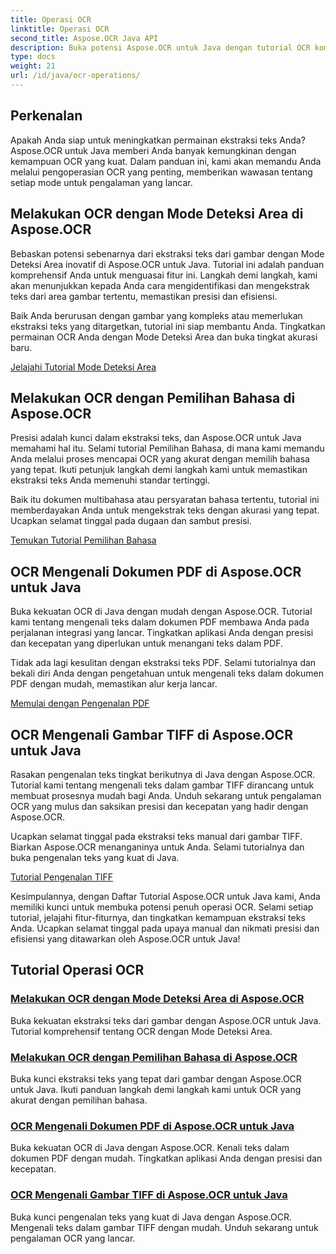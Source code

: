 ```yaml
---
title: Operasi OCR
linktitle: Operasi OCR
second_title: Aspose.OCR Java API
description: Buka potensi Aspose.OCR untuk Java dengan tutorial OCR komprehensif kami. Pelajari Mode Deteksi Area, Pemilihan Bahasa, PDF, dan pengenalan TIFF hanya dalam beberapa langkah!
type: docs
weight: 21
url: /id/java/ocr-operations/
---
```

## Perkenalan

Apakah Anda siap untuk meningkatkan permainan ekstraksi teks Anda? Aspose.OCR untuk Java memberi Anda banyak kemungkinan dengan kemampuan OCR yang kuat. Dalam panduan ini, kami akan memandu Anda melalui pengoperasian OCR yang penting, memberikan wawasan tentang setiap mode untuk pengalaman yang lancar.

## Melakukan OCR dengan Mode Deteksi Area di Aspose.OCR

Bebaskan potensi sebenarnya dari ekstraksi teks dari gambar dengan Mode Deteksi Area inovatif di Aspose.OCR untuk Java. Tutorial ini adalah panduan komprehensif Anda untuk menguasai fitur ini. Langkah demi langkah, kami akan menunjukkan kepada Anda cara mengidentifikasi dan mengekstrak teks dari area gambar tertentu, memastikan presisi dan efisiensi.

Baik Anda berurusan dengan gambar yang kompleks atau memerlukan ekstraksi teks yang ditargetkan, tutorial ini siap membantu Anda. Tingkatkan permainan OCR Anda dengan Mode Deteksi Area dan buka tingkat akurasi baru.

[Jelajahi Tutorial Mode Deteksi Area](./perform-ocr-detect-areas-mode/)

## Melakukan OCR dengan Pemilihan Bahasa di Aspose.OCR

Presisi adalah kunci dalam ekstraksi teks, dan Aspose.OCR untuk Java memahami hal itu. Selami tutorial Pemilihan Bahasa, di mana kami memandu Anda melalui proses mencapai OCR yang akurat dengan memilih bahasa yang tepat. Ikuti petunjuk langkah demi langkah kami untuk memastikan ekstraksi teks Anda memenuhi standar tertinggi.

Baik itu dokumen multibahasa atau persyaratan bahasa tertentu, tutorial ini memberdayakan Anda untuk mengekstrak teks dengan akurasi yang tepat. Ucapkan selamat tinggal pada dugaan dan sambut presisi.

[Temukan Tutorial Pemilihan Bahasa](./perform-ocr-language-selection/)

## OCR Mengenali Dokumen PDF di Aspose.OCR untuk Java

Buka kekuatan OCR di Java dengan mudah dengan Aspose.OCR. Tutorial kami tentang mengenali teks dalam dokumen PDF membawa Anda pada perjalanan integrasi yang lancar. Tingkatkan aplikasi Anda dengan presisi dan kecepatan yang diperlukan untuk menangani teks dalam PDF.

Tidak ada lagi kesulitan dengan ekstraksi teks PDF. Selami tutorialnya dan bekali diri Anda dengan pengetahuan untuk mengenali teks dalam dokumen PDF dengan mudah, memastikan alur kerja lancar.

[Memulai dengan Pengenalan PDF](./recognize-pdf/)

## OCR Mengenali Gambar TIFF di Aspose.OCR untuk Java

Rasakan pengenalan teks tingkat berikutnya di Java dengan Aspose.OCR. Tutorial kami tentang mengenali teks dalam gambar TIFF dirancang untuk membuat prosesnya mudah bagi Anda. Unduh sekarang untuk pengalaman OCR yang mulus dan saksikan presisi dan kecepatan yang hadir dengan Aspose.OCR.

Ucapkan selamat tinggal pada ekstraksi teks manual dari gambar TIFF. Biarkan Aspose.OCR menanganinya untuk Anda. Selami tutorialnya dan buka pengenalan teks yang kuat di Java.

[Tutorial Pengenalan TIFF](./recognize-tiff/)

Kesimpulannya, dengan Daftar Tutorial Aspose.OCR untuk Java kami, Anda memiliki kunci untuk membuka potensi penuh operasi OCR. Selami setiap tutorial, jelajahi fitur-fiturnya, dan tingkatkan kemampuan ekstraksi teks Anda. Ucapkan selamat tinggal pada upaya manual dan nikmati presisi dan efisiensi yang ditawarkan oleh Aspose.OCR untuk Java!
## Tutorial Operasi OCR
### [Melakukan OCR dengan Mode Deteksi Area di Aspose.OCR](./perform-ocr-detect-areas-mode/)
Buka kekuatan ekstraksi teks dari gambar dengan Aspose.OCR untuk Java. Tutorial komprehensif tentang OCR dengan Mode Deteksi Area.
### [Melakukan OCR dengan Pemilihan Bahasa di Aspose.OCR](./perform-ocr-language-selection/)
Buka kunci ekstraksi teks yang tepat dari gambar dengan Aspose.OCR untuk Java. Ikuti panduan langkah demi langkah kami untuk OCR yang akurat dengan pemilihan bahasa.
### [OCR Mengenali Dokumen PDF di Aspose.OCR untuk Java](./recognize-pdf/)
Buka kekuatan OCR di Java dengan Aspose.OCR. Kenali teks dalam dokumen PDF dengan mudah. Tingkatkan aplikasi Anda dengan presisi dan kecepatan.
### [OCR Mengenali Gambar TIFF di Aspose.OCR untuk Java](./recognize-tiff/)
Buka kunci pengenalan teks yang kuat di Java dengan Aspose.OCR. Mengenali teks dalam gambar TIFF dengan mudah. Unduh sekarang untuk pengalaman OCR yang lancar.